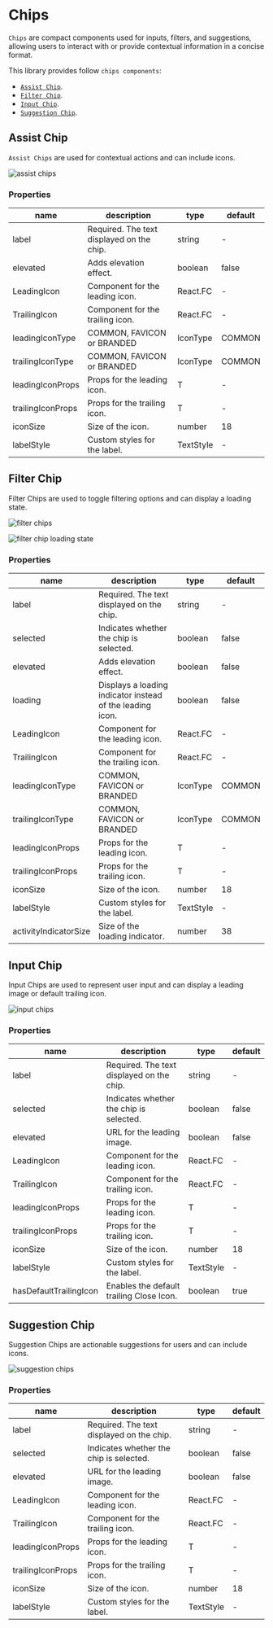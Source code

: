 # Chips

```Chips``` are compact components used for inputs, filters, and suggestions, allowing users to interact with or provide contextual information in a concise format.

This library provides follow ```chips components```:

- [```Assist Chip```](#assist-chip).
- [```Filter Chip```](#filter-chip).
- [```Input Chip```](#input-chip).
- [```Suggestion Chip```](#suggestion-chip).

## Assist Chip

```Assist Chips``` are used for contextual actions and can include icons.

![assist chips](https://ik.imagekit.io/Computools/rn-material-components/assist_chip.png?updatedAt=1734450064327)

### Properties

| name | description | type | default |
| ------ | ------ | ------ | ---- |
| label | Required. The text displayed on the chip. | string | - |
| elevated | Adds elevation effect. | boolean | false |
| LeadingIcon | Component for the leading icon. | React.FC | - |
| TrailingIcon | Component for the trailing icon. | React.FC | - |
| leadingIconType | COMMON, FAVICON or BRANDED | IconType | COMMON |
| trailingIconType | COMMON, FAVICON or BRANDED | IconType | COMMON |
| leadingIconProps | Props for the leading icon. | T | - |
| trailingIconProps | Props for the trailing icon. | T | - |
| iconSize | Size of the icon. | number | 18 |
| labelStyle | Custom styles for the label. | TextStyle | - |

## Filter Chip

Filter Chips are used to toggle filtering options and can display a loading state.

![filter chips](https://ik.imagekit.io/Computools/rn-material-components/filter_chip.png?updatedAt=1734450064378)

![filter chip loading state](https://ik.imagekit.io/Computools/rn-material-components/filter_chip_loading_state.gif?updatedAt=1734450161294)

### Properties

| name | description | type | default |
| ------ | ------ | ------ | ---- |
| label | Required. The text displayed on the chip. | string | - |
| selected | Indicates whether the chip is selected. | boolean | false |
| elevated | Adds elevation effect.	 | boolean | false |
| loading | Displays a loading indicator instead of the leading icon. | boolean |false |
| LeadingIcon | Component for the leading icon. | React.FC | - |
| TrailingIcon | Component for the trailing icon. | React.FC | - |
| leadingIconType | COMMON, FAVICON or BRANDED | IconType | COMMON |
| trailingIconType | COMMON, FAVICON or BRANDED | IconType | COMMON |
| leadingIconProps | Props for the leading icon. | T | - |
| trailingIconProps | Props for the trailing icon. | T | - |
| iconSize | Size of the icon. | number | 18 |
| labelStyle | Custom styles for the label. | TextStyle | - |
| activityIndicatorSize | Size of the loading indicator.| number | 38 |

## Input Chip

Input Chips are used to represent user input and can display a leading image or default trailing icon.

![input chips](https://ik.imagekit.io/Computools/rn-material-components/input_chip.png?updatedAt=1734450064308)

### Properties

| name | description | type | default |
| ------ | ------ | ------ | ---- |
| label | Required. The text displayed on the chip. | string | - |
| selected | Indicates whether the chip is selected. | boolean | false |
| elevated | URL for the leading image. | boolean | false |
| LeadingIcon | Component for the leading icon. | React.FC | - |
| TrailingIcon | Component for the trailing icon. | React.FC | - |
| leadingIconProps | Props for the leading icon. | T | - |
| trailingIconProps | Props for the trailing icon. | T | - |
| iconSize | Size of the icon. | number | 18 |
| labelStyle | Custom styles for the label. | TextStyle | -
| hasDefaultTrailingIcon | Enables the default trailing Close Icon. | boolean | true |

## Suggestion Chip

Suggestion Chips are actionable suggestions for users and can include icons.

![suggestion chips](https://ik.imagekit.io/Computools/rn-material-components/suggestion_chip.png?updatedAt=1734450064429)

### Properties

| name | description | type | default |
| ------ | ------ | ------ | ---- |
| label | Required. The text displayed on the chip. | string | - |
| selected | Indicates whether the chip is selected. | boolean | false |
| elevated | URL for the leading image. | boolean | false |
| LeadingIcon | Component for the leading icon. | React.FC | - |
| TrailingIcon | Component for the trailing icon. | React.FC | - |
| leadingIconProps | Props for the leading icon. | T | - |
| trailingIconProps | Props for the trailing icon. | T | - |
| iconSize | Size of the icon. | number | 18 |
| labelStyle | Custom styles for the label. | TextStyle | -


